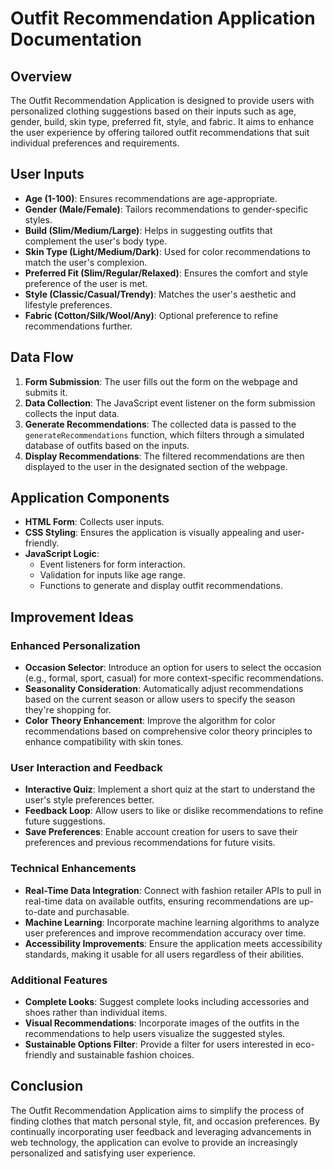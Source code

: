 # Outfit Recommendation Application Documentation

## Overview

The Outfit Recommendation Application is designed to provide users with personalized clothing suggestions based on their inputs such as age, gender, build, skin type, preferred fit, style, and fabric. It aims to enhance the user experience by offering tailored outfit recommendations that suit individual preferences and requirements.

## User Inputs

- **Age (1-100)**: Ensures recommendations are age-appropriate.
- **Gender (Male/Female)**: Tailors recommendations to gender-specific styles.
- **Build (Slim/Medium/Large)**: Helps in suggesting outfits that complement the user's body type.
- **Skin Type (Light/Medium/Dark)**: Used for color recommendations to match the user's complexion.
- **Preferred Fit (Slim/Regular/Relaxed)**: Ensures the comfort and style preference of the user is met.
- **Style (Classic/Casual/Trendy)**: Matches the user's aesthetic and lifestyle preferences.
- **Fabric (Cotton/Silk/Wool/Any)**: Optional preference to refine recommendations further.

## Data Flow

1. **Form Submission**: The user fills out the form on the webpage and submits it.
2. **Data Collection**: The JavaScript event listener on the form submission collects the input data.
3. **Generate Recommendations**: The collected data is passed to the `generateRecommendations` function, which filters through a simulated database of outfits based on the inputs.
4. **Display Recommendations**: The filtered recommendations are then displayed to the user in the designated section of the webpage.

## Application Components

- **HTML Form**: Collects user inputs.
- **CSS Styling**: Ensures the application is visually appealing and user-friendly.
- **JavaScript Logic**:
  - Event listeners for form interaction.
  - Validation for inputs like age range.
  - Functions to generate and display outfit recommendations.

## Improvement Ideas

### Enhanced Personalization

- **Occasion Selector**: Introduce an option for users to select the occasion (e.g., formal, sport, casual) for more context-specific recommendations.
- **Seasonality Consideration**: Automatically adjust recommendations based on the current season or allow users to specify the season they're shopping for.
- **Color Theory Enhancement**: Improve the algorithm for color recommendations based on comprehensive color theory principles to enhance compatibility with skin tones.

### User Interaction and Feedback

- **Interactive Quiz**: Implement a short quiz at the start to understand the user's style preferences better.
- **Feedback Loop**: Allow users to like or dislike recommendations to refine future suggestions.
- **Save Preferences**: Enable account creation for users to save their preferences and previous recommendations for future visits.

### Technical Enhancements

- **Real-Time Data Integration**: Connect with fashion retailer APIs to pull in real-time data on available outfits, ensuring recommendations are up-to-date and purchasable.
- **Machine Learning**: Incorporate machine learning algorithms to analyze user preferences and improve recommendation accuracy over time.
- **Accessibility Improvements**: Ensure the application meets accessibility standards, making it usable for all users regardless of their abilities.

### Additional Features

- **Complete Looks**: Suggest complete looks including accessories and shoes rather than individual items.
- **Visual Recommendations**: Incorporate images of the outfits in the recommendations to help users visualize the suggested styles.
- **Sustainable Options Filter**: Provide a filter for users interested in eco-friendly and sustainable fashion choices.

## Conclusion

The Outfit Recommendation Application aims to simplify the process of finding clothes that match personal style, fit, and occasion preferences. By continually incorporating user feedback and leveraging advancements in web technology, the application can evolve to provide an increasingly personalized and satisfying user experience.